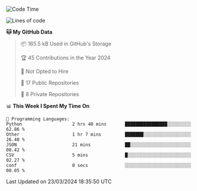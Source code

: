 <!--START_SECTION:waka-->
![Code Time](http://img.shields.io/badge/Code%20Time-873%20hrs%2059%20mins-blue)

![Lines of code](https://img.shields.io/badge/From%20Hello%20World%20I%27ve%20Written-207.7%20thousand%20lines%20of%20code-blue)

**🐱 My GitHub Data** 

> 📦 165.5 kB Used in GitHub's Storage 
 > 
> 🏆 45 Contributions in the Year 2024
 > 
> 🚫 Not Opted to Hire
 > 
> 📜 17 Public Repositories 
 > 
> 🔑 8 Private Repositories 
 > 
📊 **This Week I Spent My Time On** 

```text
💬 Programming Languages: 
Python                   2 hrs 40 mins       ████████████████░░░░░░░░░   62.86 % 
Other                    1 hr 7 mins         ███████░░░░░░░░░░░░░░░░░░   26.40 % 
JSON                     21 mins             ██░░░░░░░░░░░░░░░░░░░░░░░   08.42 % 
CSV                      5 mins              █░░░░░░░░░░░░░░░░░░░░░░░░   02.27 % 
conf                     0 secs              ░░░░░░░░░░░░░░░░░░░░░░░░░   00.05 % 
```


 Last Updated on 23/03/2024 18:35:50 UTC
<!--END_SECTION:waka-->
